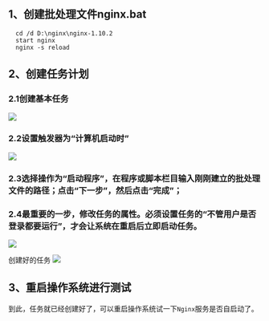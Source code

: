 ## 1、创建批处理文件nginx.bat
```
  cd /d D:\nginx\nginx-1.10.2
  start nginx
  nginx -s reload
```

## 2、创建任务计划

### 2.1创建基本任务
![](https://i.loli.net/2019/04/02/5ca323907ffb7.png)

### 2.2设置触发器为“计算机启动时”
![](https://i.loli.net/2019/04/02/5ca323e7b6704.png)

### 2.3选择操作为“启动程序”，在程序或脚本栏目输入刚刚建立的批处理文件的路径；点击“下一步”，然后点击“完成”；

### 2.4最重要的一步，修改任务的属性。必须设置任务的“不管用户是否登录都要运行”，才会让系统在重启后立即启动任务。
![](https://i.loli.net/2019/04/02/5ca324144ad1f.png)

创建好的任务
![](https://i.loli.net/2019/04/02/5ca324250ac38.png)


## 3、重启操作系统进行测试
到此，任务就已经创建好了，可以重启操作系统试一下`Nginx`服务是否自启动了。